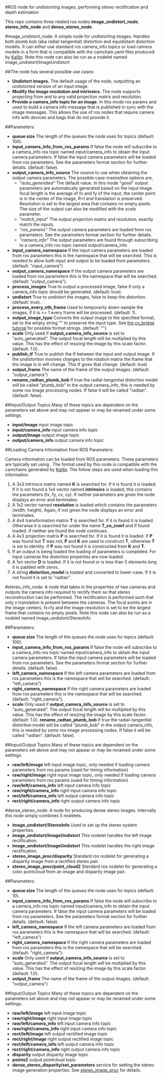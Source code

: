 #ROS node for undistorting images, performing stereo rectification and depth estimation

This repo contains three related ros nodes **image_undistort_node**, **stereo_info_node** and **dense_stereo_node**.

#image_undistort_node:
A simple node for undistorting images. Handles both plumb bob (aka radial-tangential) distortion and equidistant distortion models. It can either use standard ros camera_info topics or load camera models in a form that is compatible with the camchain.yaml files produced by [Kalibr](https://github.com/ethz-asl/kalibr). Note this node can also be run as a nodelet named image_undistort/ImageUndistort

##The node has several possible use cases:

* **Undistort images.** The default usage of the node, outputting an undistorted version of an input image.
* **Modify the image resolution and intrinsics.** The node supports projecting from and to any valid projection matrix and resolution.
* **Provide a camera_info topic for an image.** In this mode ros params and used to build a camera info message that is published in sync with the image messages. This allows the use of ros nodes that require camera info with devices and bags that do not provide it.

##Parameters:
* **queue size** The length of the queues the node uses for topics (default: 100).
* **input_camera_info_from_ros_params** If false the node will subscribe to a camera_info ros topic named input/camera_info to obtain the input camera parameters. If false the input camera parameters will be loaded from ros parameters. See the parameters format section for further details. (default: false).
* **output_camera_info_source** The source to use when obtaining the output camera parameters. The possible case-insensitive options are,
  * *"auto_generated"* The default value. In this mode "good" output parameters are automatically generated based on the input image. focal length is the average of fx and fy of the input, the center point is in the center of the image, R=I and translation is preserved. Resolution is set to the largest area that contains no empty pixels. The size of the output can also be modified with the *scale* parameter.
  * *"match_input"* The output projection matrix and resolution, exactly match the inputs.
  * *"ros_params"* The output camera parameters are loaded from ros parameters. See the parameters format section for further details.
  * *"camera_info"* The output parameters are found through subscribing to a camera_info ros topic named output/camera_info
* **input_camera_namespace** If the input camera parameters are loaded from ros parameters this is the namespace that will be searched. This is needed to allow both input and output to be loaded from parameters. (default: "input_camera")
* **output_camera_namespace** If the output camera parameters are loaded from ros parameters this is the namespace that will be searched. (default: "output_camera").
* **process_images** True to output a processed image, false if only a camera_info topic should be generated. (default: true).
* **undistort** True to undistort the images, false to keep the distortion. (default: true).
* **process_every_nth_frame** Used to temporarily down-sample the images, if it is <= 1 every frame will be processed. (default: 1).
* **output_image_type** Converts the output image to the specified format, set to the empty string "" to preserve the input type. See [the cv_bridge tutorial](http://wiki.ros.org/cv_bridge/Tutorials/UsingCvBridgeToConvertBetweenROSImagesAndOpenCVImages) for possible format strings. (default: "").
* **scale** Only used if **output_camera_info_source** is set to "auto_generated". The output focal length will be multiplied by this value. This has the effect of resizing the image by this scale factor. (default: 1.0).
* **publish_tf** True to publish the tf between the input and output image. If the undistortion involves changes to the rotation matrix the frame that the image is in will change. This tf gives that change. (default: true)
* **output_frame** The name of the frame of the output images. (default: "output_camera")
* **rename_radtan_plumb_bob** If true the radial-tangential distortion model will be called "plumb_bob" in the output camera_info, this is needed by some ros image processing nodes. If false it will be called "radtan". (default: false).

##Input/Output Topics
Many of these topics are dependent on the parameters set above and may not appear or may be renamed under some settings.
* **input/image** input image topic
* **input/camera_info** input camera info topic
* **output/image** output image topic
* **output/camera_info** output camera info topic

##Loading Camera Information from ROS Parameters:

Camera information can be loaded from ROS parameters. These parameters are typically set using <rosparam file="path_to_yaml_file"/>. The format used by this node is compatible with the camchains generated by [Kalibr](https://github.com/ethz-asl/kalibr). The follow steps are used when loading this information.

1. A 3x3 intrinscs matrix named **K** is searched for. If it is found it is loaded. If it is not found a 1x4 vector named **intrinsics** is loaded, this contains the parameters (fx, fy, cx, cy). If neither parameters are given the node displays an error and terminates.
2. A 1x2 vector named **resolution** is loaded which contains the parameters (width, height). Again, if not given the node displays an error and terminates.
3. A 4x4 transformation matrix **T** is searched for. If it is found it is loaded. Otherwise it is searched for under the name **T_cn_cnm1** and if found loaded. If neither are found the node continues.
4. A 4x3 projection matrix **P** is searched for. If it is found it is loaded. If **P** was found but **T** was not, **P** and **K** are used to construct **T**, otherwise **T** is set to identity. If **P** was not found it is constructed from **K** and **T**.
5. If an output is being loaded the loading of parameters is completed. For input cameras the distortion properties are now loaded
6. A 1xn vector **D** is loaded. If it is not found or is less than 5 elements long it is padded with zeros.
7. A string **distortion_model** is loaded and converted to lower-case. If it is not found it is set to "radtan".

#stereo_info_node:
A node that takes in the properties of two cameras and outputs the camera info required to rectify them so that stereo reconstruction can be performed. The rectification is performed such that only x translation is present between the cameras. The focal points are in the image centers, fx=fy and the image resolution is set to be the largest frame that contains no empty pixels. Note this node can also be run as a nodelet named image_undistort/StereoInfo

##Parameters:
* **queue size** The length of the queues the node uses for topics (default: 100).
* **input_camera_info_from_ros_params** If false the node will subscribe to a camera_info ros topic named input/camera_info to obtain the input camera parameters. If false the input camera parameters will be loaded from ros parameters. See the parameters format section for further details. (default: false).
* **left_camera_namespace** If the left camera parameters are loaded from ros parameters this is the namespace that will be searched. (default: "left_camera")
* **right_camera_namespace** If the right camera parameters are loaded from ros parameters this is the namespace that will be searched. (default: "right_camera").
* **scale** Only used if **output_camera_info_source** is set to "auto_generated". The output focal length will be multiplied by this value. This has the effect of resizing the image by this scale factor. (default: 1.0).
**rename_radtan_plumb_bob** If true the radial-tangential distortion model will be called "plumb_bob" in the output camera_info, this is needed by some ros image processing nodes. If false it will be called "radtan". (default: false).

##Input/Output Topics
Many of these topics are dependent on the parameters set above and may not appear or may be renamed under some settings.
* **raw/left/image** left input image topic, only needed if loading camera parameters from ros params (used for timing information) 
* **raw/right/image** right input image topic, only needed if loading camera parameters from ros params (used for timing information) 
* **raw/left/camera_info** left input camera info topic
* **raw/right/camera_info** right input camera info topic
* **rect/left/camera_info** left output camera info topic
* **rect/right/camera_info** right output camera info topic

#dense_stereo_node:
A node for producing dense stereo images. Internally this node simply combines 5 nodelets.
* **image_undistort/StereoInfo** Used to set up the stereo system properties.
* **image_undistort/ImageUndistort** This nodelet handles the left image rectification.
* **image_undistort/ImageUndistort** This nodelet handles the right image rectification.
* **stereo_image_proc/disparity** Standard ros nodelet for generating a disparity image from a rectified stereo pair.
* **stereo_image_proc/point_cloud2** Standard ros nodelet for generating a color pointcloud from an image and disparity image pair.

##Parameters:
* **queue size** The length of the queues the node uses for topics (default: 10).
* **input_camera_info_from_ros_params** If false the node will subscribe to a camera_info ros topic named input/camera_info to obtain the input camera parameters. If false the input camera parameters will be loaded from ros parameters. See the parameters format section for further details. (default: false).
* **left_camera_namespace** If the left camera parameters are loaded from ros parameters this is the namespace that will be searched. (default: "left_camera")
* **right_camera_namespace** If the right camera parameters are loaded from ros parameters this is the namespace that will be searched. (default: "right_camera").
* **scale** Only used if **output_camera_info_source** is set to "auto_generated". The output focal length will be multiplied by this value. This has the effect of resizing the image by this scale factor. (default: 1.0).
* **output_frame** The name of the frame of the output images. (default: "output_camera")

##Input/Output Topics
Many of these topics are dependent on the parameters set above and may not appear or may be renamed under some settings.
* **raw/left/image** left input image topic
* **raw/right/image** right input image topic
* **raw/left/camera_info** left input camera info topic
* **raw/right/camera_info** right input camera info topic
* **rect/left/image** left output rectified image topic
* **rect/right/image** right output rectified image topic
* **rect/left/camera_info** left output camera info topic
* **rect/right/camera_info** right output camera info topic
* **disparity** output disparity image topic
* **points2** output pointcloud topic
* **dense_stereo_disparity/set_parameters** service for setting the stereo image generation properties. See [stereo_image_proc](http://wiki.ros.org/stereo_image_proc) for details.
